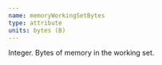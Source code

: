 ```yaml
---
name: memoryWorkingSetBytes
type: attribute
units: bytes (B)
---
```


Integer. Bytes of memory in the working set.